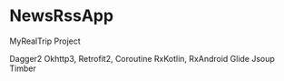 # NewsRssApp
MyRealTrip Project

Dagger2
Okhttp3, Retrofit2, Coroutine
RxKotlin, RxAndroid
Glide
Jsoup
Timber
